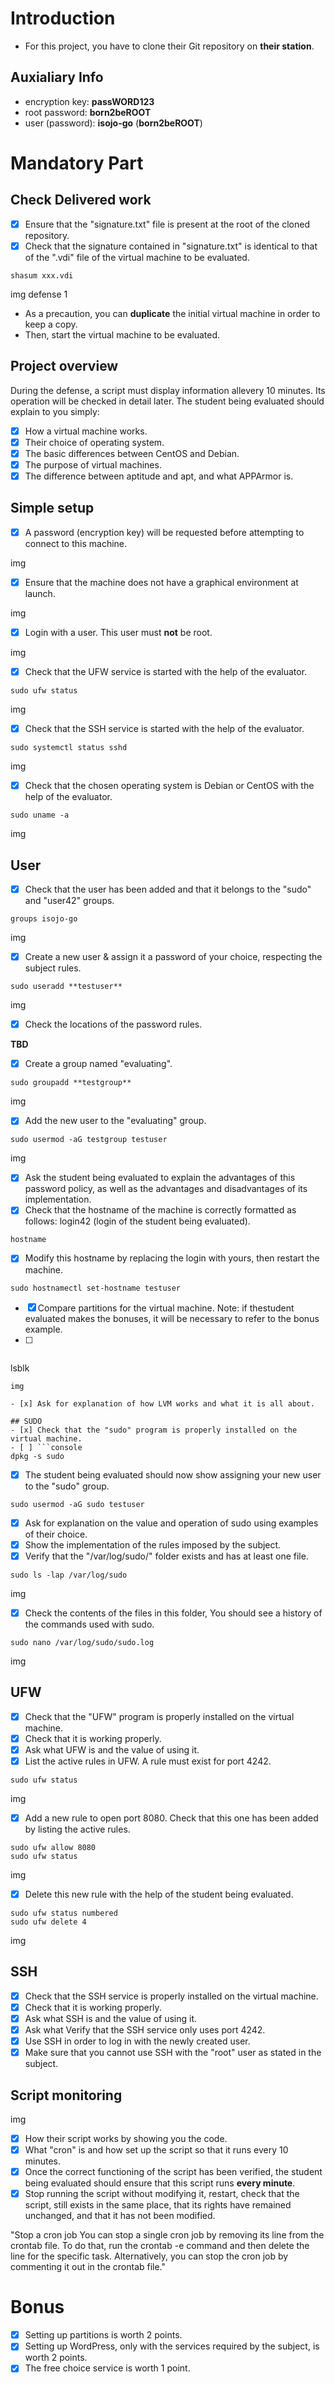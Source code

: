 # Introduction
- For this project, you have to clone their Git repository on **their station**.
## Auxialiary Info
- encryption key: **passWORD123**
- root password: **born2beROOT**
- user (password): **isojo-go** (**born2beROOT**)

# Mandatory Part
## Check Delivered work
- [x] Ensure that the "signature.txt" file is present at the root of the cloned repository.
- [x] Check that the signature contained in "signature.txt" is identical to that of the ".vdi" file of the virtual machine to be evaluated.
```console
shasum xxx.vdi
```

img defense 1

- As a precaution, you can **duplicate** the initial virtual machine in order to keep a copy.
- Then, start the virtual machine to be evaluated.

## Project overview
During the defense, a script must display information allevery 10 minutes. Its operation will be checked in detail later.
The student being evaluated should explain to you simply:
- [x] How a virtual machine works.
- [x] Their choice of operating system.
- [x] The basic differences between CentOS and Debian.
- [x] The purpose of virtual machines.
- [x] The difference between aptitude and apt, and what APPArmor is.

## Simple setup
- [x] A password (encryption key) will be requested before attempting to connect to this machine.

img

- [x] Ensure that the machine does not have a graphical environment at launch.

img

- [x] Login with a user. This user must **not** be root.

img

- [x] Check that the UFW service is started with the help of the evaluator.

```console
sudo ufw status
```
img

- [x] Check that the SSH service is started with the help of the evaluator.
```console
sudo systemctl status sshd
```
img

- [x] Check that the chosen operating system is Debian or CentOS with the help of the evaluator.
```console
sudo uname -a
```
img

## User
- [x] Check that the user has been added and that it belongs to the "sudo" and "user42" groups.
```console
groups isojo-go
```
img

- [x] Create a new user & assign it a password of your choice, respecting the subject rules.
```console
sudo useradd **testuser**
```
img

- [x] Check the locations of the password rules.

**TBD**


- [x] Create a group named "evaluating".
```console
sudo groupadd **testgroup**
```
img

- [x] Add the new user to the "evaluating" group.
```console
sudo usermod -aG testgroup testuser
```
img

- [x] Ask the student being evaluated to explain the advantages of this password policy, as well as the advantages and disadvantages of its implementation.
- [x] Check that the hostname of the machine is correctly formatted as follows: login42 (login of the student being evaluated).
```console
hostname
```
- [x] Modify this hostname by replacing the login with yours, then restart the machine.
```console
sudo hostnamectl set-hostname testuser
```
- [x] Compare partitions for the virtual machine. Note: if thestudent evaluated makes the bonuses, it will be necessary to refer to the bonus example.
- [ ] ```console
lsblk
```
img

- [x] Ask for explanation of how LVM works and what it is all about.

## SUDO
- [x] Check that the "sudo" program is properly installed on the virtual machine.
- [ ] ```console
dpkg -s sudo
```
- [x] The student being evaluated should now show assigning your new user to the "sudo" group.
```console
sudo usermod -aG sudo testuser
```
- [x] Ask for explanation on the value and operation of sudo using examples of their choice.
- [x] Show the implementation of the rules imposed by the subject.
- [x] Verify that the "/var/log/sudo/" folder exists and has at least one file. 
```console
sudo ls -lap /var/log/sudo
```
img

- [x] Check the contents of the files in this folder, You should see a history of the commands used with sudo.
```console
sudo nano /var/log/sudo/sudo.log
```
img

## UFW
- [x] Check that the "UFW" program is properly installed on the virtual machine.
- [x] Check that it is working properly.
- [x] Ask what UFW is and the value of using it.
- [x] List the active rules in UFW. A rule must exist for port 4242.
```console
sudo ufw status
```
img
- [x] Add a new rule to open port 8080. Check that this one has been added by listing the active rules.
```console
sudo ufw allow 8080
sudo ufw status
```
img
- [x] Delete this new rule with the help of the student being evaluated.
```console
sudo ufw status numbered
sudo ufw delete 4
```
img

## SSH
- [x] Check that the SSH service is properly installed on the virtual machine.
- [x] Check that it is working properly.
- [x] Ask what SSH is and the value of using it.
- [x] Ask what Verify that the SSH service only uses port 4242.
- [x] Use SSH in order to log in with the newly created user.
- [x] Make sure that you cannot use SSH with the "root" user as stated in the subject.

## Script monitoring
img
- [x] How their script works by showing you the code.
- [x] What "cron" is and how set up the script so that it runs every 10 minutes.
- [x] Once the correct functioning of the script has been verified, the student being evaluated should ensure that this script runs **every minute**.
- [x] Stop running the script without modifying it, restart, check that the script, still exists in the same place, that its rights have remained unchanged, and that it has not been modified.

"Stop a cron job
You can stop a single cron job by removing its line from the crontab file. To do that, run the crontab -e command and then delete the line for the specific task. Alternatively, you can stop the cron job by commenting it out in the crontab file."

# Bonus
- [x] Setting up partitions is worth 2 points.
- [x] Setting up WordPress, only with the services required by the subject, is worth 2 points.
- [x] The free choice service is worth 1 point.
